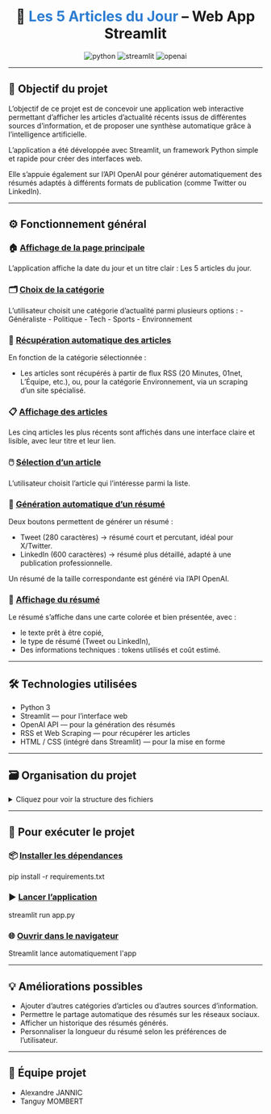 <div align="center">
    <h1>📰 <span style="color:#2d7dd2;">Les 5 Articles du Jour</span> – Web App Streamlit</h1>
    <img src="https://img.shields.io/badge/Python-3.10+-blue?logo=python" alt="python" />
    <img src="https://img.shields.io/badge/Streamlit-%E2%9C%A8-red?logo=streamlit" alt="streamlit" />
    <img src="https://img.shields.io/badge/OpenAI-API-green?logo=openai" alt="openai" />
</div>

---

## 🎯 **Objectif du projet**

L’objectif de ce projet est de concevoir une application web interactive permettant d’afficher les articles d’actualité récents issus de différentes sources d’information, et de proposer une synthèse automatique grâce à l’intelligence artificielle.

L’application a été développée avec Streamlit, un framework Python simple et rapide pour créer des interfaces web.

Elle s’appuie également sur l’API OpenAI pour générer automatiquement des résumés adaptés à différents formats de publication (comme Twitter ou LinkedIn).

---

## ⚙️ **Fonctionnement général**

### 🏠 <u>Affichage de la page principale</u>

L’application affiche la date du jour et un titre clair : Les 5 articles du jour.

### 🗂️ <u>Choix de la catégorie</u>

L’utilisateur choisit une catégorie d’actualité parmi plusieurs options : - Généraliste - Politique - Tech - Sports - Environnement

### 🔄 <u>Récupération automatique des articles</u>

En fonction de la catégorie sélectionnée :

- Les articles sont récupérés à partir de flux RSS (20 Minutes, 01net, L’Équipe, etc.),
  ou, pour la catégorie Environnement, via un scraping d’un site spécialisé.

### 📋 <u>Affichage des articles</u>

Les cinq articles les plus récents sont affichés dans une interface claire et lisible, avec leur titre et leur lien.

### 🖱️ <u>Sélection d’un article</u>

L’utilisateur choisit l’article qui l’intéresse parmi la liste.

### 🤖 <u>Génération automatique d’un résumé</u>

Deux boutons permettent de générer un résumé :

- Tweet (280 caractères) → résumé court et percutant, idéal pour X/Twitter.
- LinkedIn (600 caractères) → résumé plus détaillé, adapté à une publication professionnelle.

Un résumé de la taille correspondante est généré via l’API OpenAI.

### 📝 <u>Affichage du résumé</u>

Le résumé s’affiche dans une carte colorée et bien présentée, avec :

- le texte prêt à être copié,
- le type de résumé (Tweet ou LinkedIn),
- Des informations techniques : tokens utilisés et coût estimé.

---

## 🛠️ **Technologies utilisées**

- Python 3
- Streamlit — pour l’interface web
- OpenAI API — pour la génération des résumés
- RSS et Web Scraping — pour récupérer les articles
- HTML / CSS (intégré dans Streamlit) — pour la mise en forme

---

## 🗃️ Organisation du projet

<details>
<summary>Cliquez pour voir la structure des fichiers</summary>

<pre>
├── app.py                        # Fichier principal de l'application
├── scripts/
│   ├── articles.py               # Fonctions de récupération et d’affichage des articles
│   ├── colors.py                 # Palette de couleurs pour le design
│   ├── resume.py                 # Fonction pour générer les résumés OpenAI
│   ├── render_card.py            # Affichage graphique des cartes de résumé
│   ├── init_openai.py            # Initialisation du client OpenAI
├── requirements.txt              # Liste des dépendances Python
</pre>
</details>

---

## 🚀 **Pour exécuter le projet**

### 📦 <u>Installer les dépendances</u>

pip install -r requirements.txt

### ▶️ <u>Lancer l’application</u>

streamlit run app.py

### 🌐 <u>Ouvrir dans le navigateur</u>

Streamlit lance automatiquement l'app

---

## 💡 **Améliorations possibles**

- Ajouter d’autres catégories d’articles ou d’autres sources d’information.
- Permettre le partage automatique des résumés sur les réseaux sociaux.
- Afficher un historique des résumés générés.
- Personnaliser la longueur du résumé selon les préférences de l’utilisateur.

---

## 👥 **Équipe projet**

- Alexandre JANNIC
- Tanguy MOMBERT

